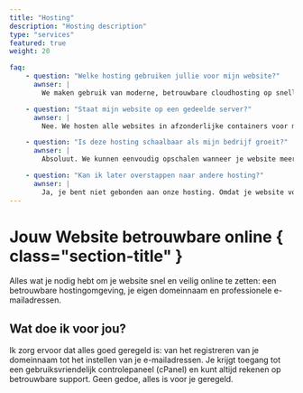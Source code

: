 ```yaml
---
title: "Hosting"
description: "Hosting description"
type: "services"
featured: true
weight: 20

faq:
    - question: "Welke hosting gebruiken jullie voor mijn website?"
      awnser: |
        We maken gebruik van moderne, betrouwbare cloudhosting op snelle servers binnen Europa. Deze omgeving zorgt voor uitstekende prestaties, veiligheid en stabiliteit.

    - question: "Staat mijn website op een gedeelde server?"
      awnser: |
        Nee. We hosten alle websites in afzonderlijke containers voor maximale veiligheid en performance. Je deelt dus geen systeem met andere klanten zoals bij traditionele shared hosting.

    - question: "Is deze hosting schaalbaar als mijn bedrijf groeit?"
      awnser: |
        Absoluut. We kunnen eenvoudig opschalen wanneer je website meer verkeer krijgt of extra functionaliteit nodig heeft.

    - question: "Kan ik later overstappen naar andere hosting?"
      awnser: |
        Ja, je bent niet gebonden aan onze hosting. Omdat je website volledig statisch is, kun je deze desgewenst eenvoudig verhuizen naar een andere partij.
---
```


# Jouw Website betrouwbare online { class="section-title" }

Alles wat je nodig hebt om je website snel en veilig online te zetten: een betrouwbare hostingomgeving, je eigen domeinnaam en professionele e-mailadressen.

## Wat doe ik voor jou?

Ik zorg ervoor dat alles goed geregeld is: van het registreren van je domeinnaam tot het instellen van je e-mailadressen. Je krijgt toegang tot een gebruiksvriendelijk controlepaneel (cPanel) en kunt altijd rekenen op betrouwbare support. Geen gedoe, alles is voor je geregeld.